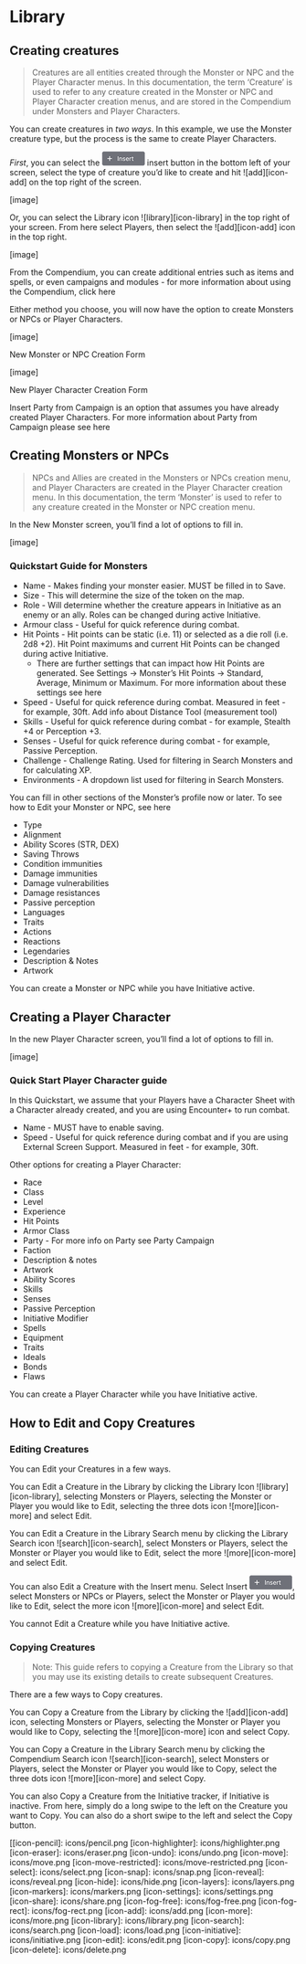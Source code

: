 # Library

## Creating creatures

>Creatures are all entities created through the Monster or NPC and the Player Character menus. In this documentation, the term ‘Creature’ is used to refer to any creature created in the Monster or NPC and Player Character creation menus, and are stored in the Compendium under Monsters and Player Characters.

You can create creatures in *two ways*. In this example, we use the Monster creature type, but the process is the same to create Player Characters.

*First*, you can select the ![button-insert][button-insert] insert button in the bottom left of your screen, select the type of creature you’d like to create and hit ![add][icon-add] on the top right of the screen. 

[image]

Or, you can select the Library icon ![library][icon-library] in the top right of your screen. From here select Players, then select the ![add][icon-add] icon in the top right.

[image]

From the Compendium, you can create additional entries such as items and spells, or even campaigns and modules - for more information about using the Compendium, click here

Either method you choose, you will now have the option to create Monsters or NPCs or Player Characters. 

[image]

New Monster or NPC Creation Form

[image]

New Player Character Creation Form

Insert Party from Campaign is an option that assumes you have already created Player Characters. For more information about Party from Campaign please see here

## Creating Monsters or NPCs

>NPCs and Allies are created in the Monsters or NPCs creation menu, and Player Characters are created in the Player Character creation menu. In this documentation, the term ‘Monster’ is used to refer to any creature created in the Monster or NPC creation menu.

In the New Monster screen, you’ll find a lot of options to fill in. 

[image]

### Quickstart Guide for Monsters

* Name - Makes finding your monster easier. MUST be filled in to Save.
* Size - This will determine the size of the token on the map. 
* Role - Will determine whether the creature appears in Initiative as an enemy or an ally. Roles can be changed during active Initiative.
* Armour class - Useful for quick reference during combat.
* Hit Points - Hit points can be static (i.e. 11) or selected as a die roll (i.e. 2d8 +2). Hit Point maximums and current Hit Points can be changed during active Initiative.
	* There are further settings that can impact how Hit Points are generated. See Settings -> Monster’s Hit Points -> Standard, Average, Minimum or Maximum. For more information about these settings see here
* Speed - Useful for quick reference during combat. Measured in feet - for example, 30ft. Add info about Distance Tool (measurement tool)
* Skills - Useful for quick reference during combat - for example, Stealth +4 or Perception +3.
* Senses - Useful for quick reference during combat - for example, Passive Perception.
* Challenge - Challenge Rating. Used for filtering in Search Monsters and for calculating XP.
* Environments - A dropdown list used for filtering in Search Monsters.

You can fill in other sections of the Monster’s profile now or later. To see how to Edit your Monster or NPC, see here

* Type
* Alignment
* Ability Scores (STR, DEX)
* Saving Throws
* Condition immunities
* Damage immunities
* Damage vulnerabilities
* Damage resistances
* Passive perception
* Languages
* Traits
* Actions
* Reactions
* Legendaries
* Description & Notes
* Artwork

You can create a Monster or NPC while you have Initiative active.

## Creating a Player Character

In the new Player Character screen, you’ll find a lot of options to fill in.

[image]

### Quick Start Player Character guide

In this Quickstart, we assume that your Players have a Character Sheet with a Character already created, and you are using Encounter+ to run combat.

* Name - MUST have to enable saving.
* Speed - Useful for quick reference during combat and if you are using External Screen Support. Measured in feet - for example, 30ft.

Other options for creating a Player Character:

* Race
* Class
* Level
* Experience
* Hit Points
* Armor Class
* Party - For more info on Party see Party Campaign
* Faction
* Description & notes
* Artwork
* Ability Scores
* Skills
* Senses
* Passive Perception
* Initiative Modifier
* Spells
* Equipment
* Traits
* Ideals
* Bonds
* Flaws

You can create a Player Character while you have Initiative active.


## How to Edit and Copy Creatures

### Editing Creatures

You can Edit your Creatures in a few ways.

You can Edit a Creature in the Library by clicking the Library Icon ![library][icon-library], selecting Monsters or Players, selecting the Monster or Player you would like to Edit, selecting the three dots icon ![more][icon-more] and select Edit.

You can Edit a Creature in the Library Search menu by clicking the Library Search icon ![search][icon-search], select Monsters or Players, select the Monster or Player you would like to Edit, select the more ![more][icon-more] and select Edit.

You can also Edit a Creature with the Insert menu. Select Insert ![insert][button-insert], select Monsters or NPCs or Players, select the Monster or Player you would like to Edit, select the more icon ![more][icon-more] and select Edit. 

You cannot Edit a Creature while you have Initiative active.

### Copying Creatures

> Note: This guide refers to copying a Creature from the Library so that you may use its existing details to create subsequent Creatures. 

There are a few ways to Copy creatures.

You can Copy a Creature from the Library by clicking the ![add][icon-add] icon, selecting Monsters or Players, selecting the Monster or Player you would like to Copy, selecting the ![more][icon-more] icon and select Copy.

You can Copy a Creature in the Library Search menu by clicking the Compendium Search icon ![search][icon-search], select Monsters or Players, select the Monster or Player you would like to Copy, select the three dots icon ![more][icon-more] and select Copy.

You can also Copy a Creature from the Initiative tracker, if Initiative is inactive. From here, simply do a long swipe to the left on the Creature you want to Copy. You can also do a short swipe to the left and select the Copy button.

[[icon-pencil]: icons/pencil.png 
[icon-highlighter]: icons/highlighter.png
[icon-eraser]: icons/eraser.png
[icon-undo]: icons/undo.png
[icon-move]: icons/move.png
[icon-move-restricted]: icons/move-restricted.png
[icon-select]: icons/select.png
[icon-snap]: icons/snap.png
[icon-reveal]: icons/reveal.png
[icon-hide]: icons/hide.png
[icon-layers]: icons/layers.png
[icon-markers]: icons/markers.png 
[icon-settings]: icons/settings.png
[icon-share]: icons/share.png
[icon-fog-free]: icons/fog-free.png
[icon-fog-rect]: icons/fog-rect.png
[icon-add]: icons/add.png
[icon-more]: icons/more.png
[icon-library]: icons/library.png
[icon-search]: icons/search.png
[icon-load]: icons/load.png
[icon-initiative]: icons/initiative.png
[icon-edit]: icons/edit.png
[icon-copy]: icons/copy.png
[icon-delete]: icons/delete.png

[button-insert]: buttons/insert.png
[button-start]: buttons/start.png
[button-stop]: buttons/stop.png
[button-reset]: buttons/reset.png
[button-save]: buttons/save.png
[button-previous]: buttons/previous.png
[button-next]: buttons/next.png
[button-initiative]: buttons/initiative.png
[button-randomize]: buttons/randomize.png
[button-reset]: buttons/reset.png